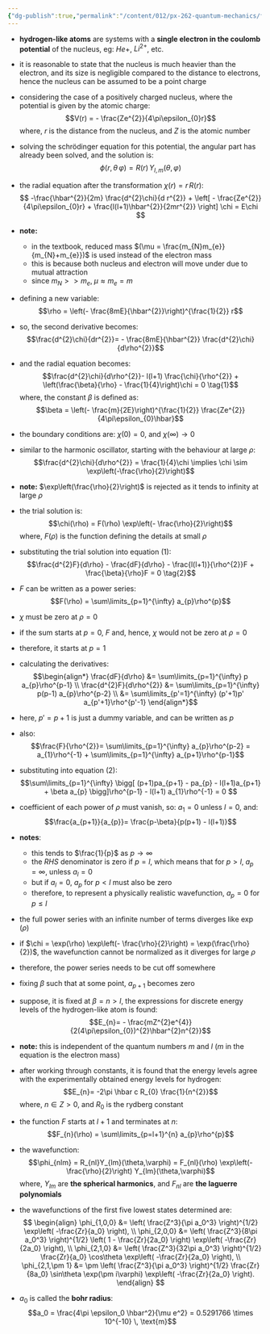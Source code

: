 ```yaml
---
{"dg-publish":true,"permalink":"/content/012/px-262-quantum-mechanics/f-3-d-systems/px-262-f6-hydrogenic-atom/","created":"2024-11-25T10:50:32.000+00:00","updated":"2024-12-15T14:14:36.543+00:00"}
---
```


- **hydrogen-like atoms** are systems with a **single electron in the coulomb potential** of the nucleus, eg: $He+$, $Li^{2+}$, etc.
- it is reasonable to state that the nucleus is much heavier than the electron, and its size is negligible compared to the distance to electrons, hence the nucleus can be assumed to be a point charge
- considering the case of a positively charged nucleus, where the potential is given by the atomic charge: 
  $$V(r) = - \frac{Ze^{2}}{4\pi\epsilon_{0}r}$$
	where, $r$ is the distance from the nucleus, and $Z$ is the atomic number
	
- solving the schrödinger equation for this potential, the angular part has already been solved, and the solution is: 
  $$\phi(r,\theta\,\varphi) = R(r)\, Y_{l,m} (\theta,\varphi)$$
- the radial equation after the transformation $\chi(r) = r\,R(r):$ 
  $$ -\frac{\hbar^{2}}{2m} \frac{d^{2}\chi}{d r^{2}} + \left[ - \frac{Ze^{2}}{4\pi\epsilon_{0}r} + \frac{l(l+1)\hbar^{2}}{2mr^{2}} \right] \chi = E\chi $$
- **note:** 
	- in the textbook, reduced mass $(\mu = \frac{m_{N}m_{e}}{m_{N}+m_{e}})$ is used instead of the electron mass
	- this is because both nucleus and electron will move under due to mutual attraction
	- since $m_{N}>>m_{e},\; \mu \approx m_{e} = m$
- defining a new variable: 
  $$\rho = \left(- \frac{8mE}{\hbar^{2}}\right)^{\frac{1}{2}} r$$
- so, the second derivative becomes: 
  $$\frac{d^{2}\chi}{dr^{2}}= - \frac{8mE}{\hbar^{2}} \frac{d^{2}\chi}{d\rho^{2}}$$
- and the radial equation becomes: 
  $$\frac{d^{2}\chi}{d\rho^{2}}- l(l+1) \frac{\chi}{\rho^{2}} + \left(\frac{\beta}{\rho} - \frac{1}{4}\right)\chi = 0 \tag{1}$$
	where, the constant $\beta$ is defined as: 
	$$\beta = \left(- \frac{m}{2E}\right)^{\frac{1}{2}} \frac{Ze^{2}}{4\pi\epsilon_{0}\hbar}$$
- the boundary conditions are: $\chi(0) = 0$, and $\chi(\infty) \to 0$
- similar to the harmonic oscillator, starting with the behaviour at large $\rho:$ 
  $$\frac{d^{2}\chi}{d\rho^{2}} = \frac{1}{4}\chi \implies \chi \sim \exp\left(-\frac{\rho}{2}\right)$$
- **note:** $\exp\left(\frac{\rho}{2}\right)$ is rejected as it tends to infinity at large $\rho$
- the trial solution is: 
  $$\chi(\rho) = F(\rho) \exp\left(- \frac{\rho}{2}\right)$$
	where, $F(\rho)$ is the function defining the details at small $\rho$

- substituting the trial solution into equation $(1):$ 
  $$\frac{d^{2}F}{d\rho} - \frac{dF}{d\rho} - \frac{l(l+1)}{\rho^{2}}F + \frac{\beta}{\rho}F = 0 \tag{2}$$
- $F$ can be written as a power series: 
  $$F(\rho) = \sum\limits_{p=1}^{\infty} a_{p}\rho^{p}$$
- $\chi$ must be zero at ${} \rho=0 {}$
- if the sum starts at $p=0$, $F$ and, hence, $\chi$ would not be zero at $\rho=0$
- therefore, it starts at $p=1$

- calculating the derivatives: 
$$\begin{align*}
	\frac{dF}{d\rho} &= \sum\limits_{p=1}^{\infty} p a_{p}\rho^{p-1} \\
	\frac{d^{2}F}{d\rho^{2}} &= \sum\limits_{p=1}^{\infty} p(p-1) a_{p}\rho^{p-2} \\
	&= \sum\limits_{p'=1}^{\infty} (p'+1)p' a_{p'+1}\rho^{p'-1}
\end{align*}$$
- here, $p'=p+1$ is just a dummy variable, and can be written as $p$
- also: 
  $$\frac{F}{\rho^{2}}= \sum\limits_{p=1}^{\infty} a_{p}\rho^{p-2} = a_{1}\rho^{-1} + \sum\limits_{p=1}^{\infty} a_{p+1}\rho^{p-1}$$
- substituting into equation $(2):$ 
  $$\sum\limits_{p=1}^{\infty} \bigg[ (p+1)pa_{p+1} - pa_{p} - l(l+1)a_{p+1} + \beta a_{p} \bigg]\rho^{p-1} - l(l+1) a_{1}\rho^{-1} = 0 $$
- coefficient of each power of $\rho$ must vanish, so: $a_{1}=0$ unless $l=0$, and: 
  $$\frac{a_{p+1}}{a_{p}}= \frac{p-\beta}{p(p+1) - l(l+1)}$$
-  **notes**:
	- this tends to $\frac{1}{p}$ as $p\to\infty$
	- the $RHS$ denominator is zero if $p=l$, which means that  for $p>l, \; a_{p}=\infty$, unless $a_{l}=0$
	- but if $a_{l}=0$, ${} a_{p}$ for $p<l$ must also be zero
	- therefore, to represent a physically realistic wavefunction, $a_{p}=0$ for $p\leq l$

- the full power series with an infinite number of terms diverges like $\exp(\rho)$
- if $\chi = \exp(\rho) \exp\left(- \frac{\rho}{2}\right) = \exp(\frac{\rho}{2})$,  the wavefunction cannot be normalized as it diverges for large $\rho$
- therefore, the power series needs to be cut off somewhere
- fixing $\beta$ such that at some point, $a_{p+1}$ becomes zero
- suppose, it is fixed at $\beta=n>l$, the expressions for discrete energy levels of the hydrogen-like atom is found: 
  $$E_{n}= - \frac{mZ^{2}e^{4}}{2(4\pi\epsilon_{0})^{2}\hbar^{2}n^{2}}$$
- **note:** this is independent of the quantum numbers $m$ and $l$ ($m$ in the equation is the electron mass)
- after working through constants, it is found that the energy levels agree with the experimentally obtained energy levels for hydrogen: 
  $$E_{n}= -2\pi \hbar c R_{0} \frac{1}{n^{2}}$$
	where, $n\in Z > 0$, and $R_{0}$ is the rydberg constant

- the function $F$ starts at ${} l+1$ and terminates at $n:$ 
  $$F_{n}(\rho) = \sum\limits_{p=l+1}^{n} a_{p}\rho^{p}$$
- the wavefunction: 
  $$\phi_{nlm} = R_{nl}Y_{lm}(\theta,\varphi) = F_{nl}(\rho) \exp\left(- \frac{\rho}{2}\right) Y_{lm}(\theta,\varphi)$$
	where, $Y_{lm}$ are **the spherical harmonics**, and $F_{nl}$ are **the laguerre polynomials**

- the wavefunctions of the first five lowest states determined are:
$$
\begin{align}
\phi_{1,0,0} &= \left( \frac{Z^3}{\pi a_0^3} \right)^{1/2} \exp\left( -\frac{Zr}{a_0} \right), \\
\phi_{2,0,0} &= \left( \frac{Z^3}{8\pi a_0^3} \right)^{1/2} \left( 1 - \frac{Zr}{2a_0} \right) \exp\left( -\frac{Zr}{2a_0} \right), \\
\phi_{2,1,0} &= \left( \frac{Z^3}{32\pi a_0^3} \right)^{1/2} \frac{Zr}{a_0} \cos\theta \exp\left( -\frac{Zr}{2a_0} \right), \\
\phi_{2,1,\pm 1} &= \pm \left( \frac{Z^3}{\pi a_0^3} \right)^{1/2} \frac{Zr}{8a_0} \sin\theta \exp(\pm i\varphi) \exp\left( -\frac{Zr}{2a_0} \right).
\end{align}
$$
- $a_0$ is called the **bohr radius**:
$$a_0 = \frac{4\pi \epsilon_0 \hbar^2}{\mu e^2} = 0.5291766 \times 10^{-10} \, \text{m}$$
